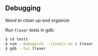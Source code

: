 ## Debugging

*Need to clean up and organize*

Run `tlexer` tests in gdb:

```sh
$ cd tests
$ nim --debuginfo --linedir:on c tlexer
$ gdb --tui tlexer
